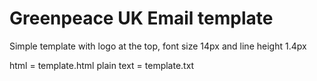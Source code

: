 Greenpeace UK Email template
===================

Simple template with logo at the top, font size 14px and line height 1.4px

html = template.html
plain text = template.txt
